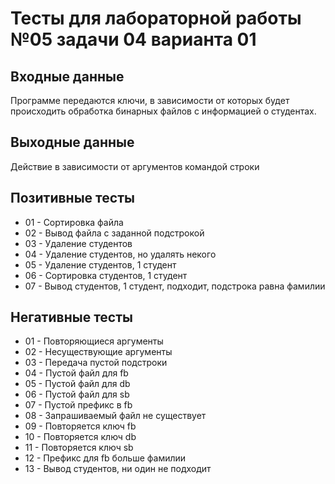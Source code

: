 # Тесты для лабораторной работы №05 задачи 04 варианта 01

## Входные данные
Программе передаются ключи, в зависимости от которых будет происходить обработка бинарных файлов с информацией о студентах.

## Выходные данные
Действие в зависимости от аргументов командой строки

## Позитивные тесты
- 01 - Сортировка файла
- 02 - Вывод файла с заданной подстрокой
- 03 - Удаление студентов
- 04 - Удаление студентов, но удалять некого
- 05 - Удаление студентов, 1 студент
- 06 - Сортировка студентов, 1 студент
- 07 - Вывод студентов, 1 студент, подходит, подстрока равна фамилии

## Негативные тесты
- 01 - Повторяющиеся аргументы
- 02 - Несуществующие аргументы
- 03 - Передача пустой подстроки
- 04 - Пустой файл для fb
- 05 - Пустой файл для db
- 06 - Пустой файл для sb
- 07 - Пустой префикс в fb
- 08 - Запрашиваемый файл не существует
- 09 - Повторяется ключ fb
- 10 - Повторяется ключ db
- 11 - Повторяется ключ sb
- 12 - Префикс для fb больше фамилии
- 13 - Вывод студентов, ни один не подходит
